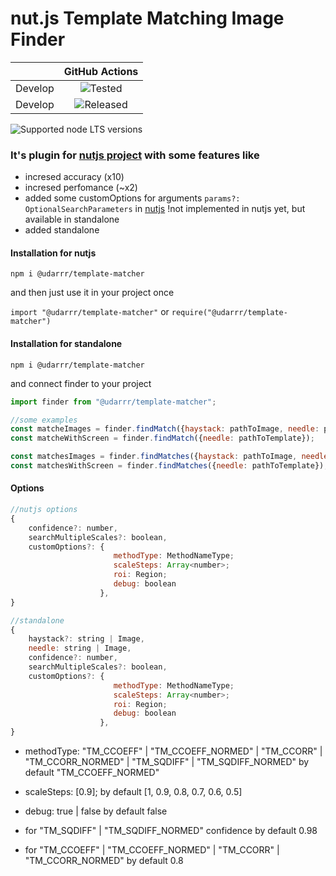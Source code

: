 # nut.js Template Matching Image Finder

| |GitHub Actions|
|:-: |:-: |
|Develop|![Tested](https://github.com/udarrr/TemplateMatcher/workflows/Tests/badge.svg)|
|Develop|![Released](https://github.com/udarrr/TemplateMatcher/workflows/Create%20tagged%20release/badge.svg)|
![Supported node LTS versions](https://img.shields.io/badge/node@arch64-12%2C%2013%2C%2014%2C%2015%2C%2016%2C%2017%2C%2018%2C%2019-green)

### It's plugin for [nutjs project](https://www.npmjs.com/package/@nut-tree/nut-js)  with some features like

- incresed accuracy (x10)
- incresed perfomance (~x2)
- added some customOptions for arguments `params?: OptionalSearchParameters` in [nutjs](https://github.com/nut-tree/nut.js/blob/develop/lib/optionalsearchparameters.class.ts) !not implemented in nutjs yet, but available in standalone
- added standalone

#### Installation for nutjs

`npm i @udarrr/template-matcher`

and then just use it in your project once

`import "@udarrr/template-matcher"` or `require("@udarrr/template-matcher")`

#### Installation for standalone

`npm i @udarrr/template-matcher`

and connect finder to your project

```javascript
import finder from "@udarrr/template-matcher";

//some examples
const matcheImages = finder.findMatch({haystack: pathToImage, needle: pathToTemplate});
const matcheWithScreen = finder.findMatch({needle: pathToTemplate});

const matchesImages = finder.findMatches({haystack: pathToImage, needle: pathToTemplate});
const matchesWithScreen = finder.findMatches({needle: pathToTemplate});

```

#### Options

```javascript
//nutjs options 
{
    confidence?: number,
    searchMultipleScales?: boolean,
    customOptions?: {
                       methodType: MethodNameType; 
                       scaleSteps: Array<number>; 
                       roi: Region; 
                       debug: boolean
                    },
}

//standalone
{
    haystack?: string | Image,
    needle: string | Image,
    confidence?: number,
    searchMultipleScales?: boolean,
    customOptions?: {
                       methodType: MethodNameType; 
                       scaleSteps: Array<number>; 
                       roi: Region; 
                       debug: boolean
                    },
}
```

- methodType: "TM_CCOEFF" | "TM_CCOEFF_NORMED" | "TM_CCORR" | "TM_CCORR_NORMED" | "TM_SQDIFF" | "TM_SQDIFF_NORMED" by default "TM_CCOEFF_NORMED"
- scaleSteps:  [0.9]; by default  [1, 0.9, 0.8, 0.7, 0.6, 0.5]
- debug: true | false by default false

- for "TM_SQDIFF" | "TM_SQDIFF_NORMED" confidence by default 0.98
- for "TM_CCOEFF" | "TM_CCOEFF_NORMED" | "TM_CCORR" | "TM_CCORR_NORMED" by default 0.8
